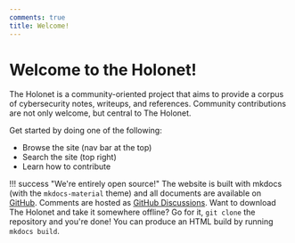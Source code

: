 ```yaml
---
comments: true
title: Welcome!
---
```


# Welcome to the Holonet!

The Holonet is a community-oriented project that aims to provide a corpus of cybersecurity notes, writeups, and references. Community contributions are not only welcome, but central to The Holonet.

Get started by doing one of the following:

- Browse the site (nav bar at the top)
- Search the site (top right)
- Learn how to contribute

!!! success "We're entirely open source!"
    The website is built with mkdocs (with the `mkdocs-material` theme) and all documents are available on [GitHub](https://github.com/droidforensics/holonet-community-wiki). Comments are hosted as [GitHub Discussions](https://github.com/droidforensics/wiki.holonet.exchange/discussions). Want to download The Holonet and take it somewhere offline? Go for it, `git clone` the repository and you're done! You can produce an HTML build by running `mkdocs build`.
